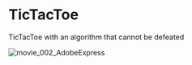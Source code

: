 # TicTacToe
TicTacToe with an algorithm that cannot be defeated

![movie_002_AdobeExpress](https://user-images.githubusercontent.com/83905590/201214168-1dbd19e4-dd0e-4221-9940-5cef2397fdf9.gif)
